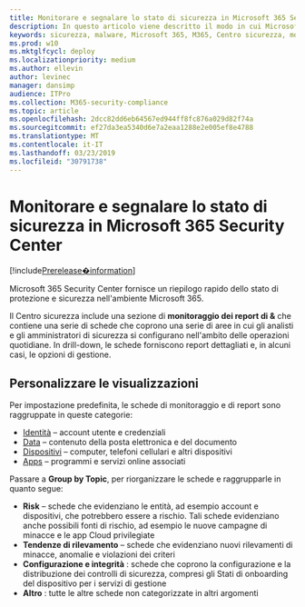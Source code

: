 ```yaml
---
title: Monitorare e segnalare lo stato di sicurezza in Microsoft 365 Security Center
description: In questo articolo viene descritto il modo in cui Microsoft 365 Security Center fornisce un riepilogo rapido dello stato di protezione e sicurezza.
keywords: sicurezza, malware, Microsoft 365, M365, Centro sicurezza, monitoraggio, report, stato
ms.prod: w10
ms.mktglfcycl: deploy
ms.localizationpriority: medium
ms.author: ellevin
author: levinec
manager: dansimp
audience: ITPro
ms.collection: M365-security-compliance
ms.topic: article
ms.openlocfilehash: 2dcc82dd6eb64567ed944ff8fc876a029d82f74a
ms.sourcegitcommit: ef27da3ea5340d6e7a2eaa1288e2e005ef8e4788
ms.translationtype: MT
ms.contentlocale: it-IT
ms.lasthandoff: 03/23/2019
ms.locfileid: "30791738"
---
```

# <a name="monitor-and-report-security-status-in-microsoft-365-security-center"></a>Monitorare e segnalare lo stato di sicurezza in Microsoft 365 Security Center

[!include[Prerelease�information](prerelease.md)]

Microsoft 365 Security Center fornisce un riepilogo rapido dello stato di protezione e sicurezza nell'ambiente Microsoft 365.

Il Centro sicurezza include una sezione di **monitoraggio dei report di &** che contiene una serie di schede che coprono una serie di aree in cui gli analisti e gli amministratori di sicurezza si configurano nell'ambito delle operazioni quotidiane. In drill-down, le schede forniscono report dettagliati e, in alcuni casi, le opzioni di gestione.

## <a name="customize-views"></a>Personalizzare le visualizzazioni

Per impostazione predefinita, le schede di monitoraggio e di report sono raggruppate in queste categorie:
  
* [Identità](monitor-and-report-identities.md) – account utente e credenziali
* [Data](monitor-data.md) – contenuto della posta elettronica e del documento
* [Dispositivi](monitor-devices.md) – computer, telefoni cellulari e altri dispositivi
* [Apps](monitor-apps.md) – programmi e servizi online associati

Passare a **Group by Topic**, per riorganizzare le schede e raggrupparle in quanto segue:

* **Risk** – schede che evidenziano le entità, ad esempio account e dispositivi, che potrebbero essere a rischio. Tali schede evidenziano anche possibili fonti di rischio, ad esempio le nuove campagne di minacce e le app Cloud privilegiate  
* **Tendenze di rilevamento** – schede che evidenziano nuovi rilevamenti di minacce, anomalie e violazioni dei criteri
* **Configurazione e integrità** : schede che coprono la configurazione e la distribuzione dei controlli di sicurezza, compresi gli Stati di onboarding del dispositivo per i servizi di gestione
* **Altro** : tutte le altre schede non categorizzate in altri argomenti